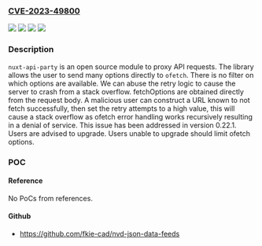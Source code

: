### [CVE-2023-49800](https://cve.mitre.org/cgi-bin/cvename.cgi?name=CVE-2023-49800)
![](https://img.shields.io/static/v1?label=Product&message=nuxt-api-party&color=blue)
![](https://img.shields.io/static/v1?label=Version&message=%3D%20%3C%200.22.1%20&color=brighgreen)
![](https://img.shields.io/static/v1?label=Vulnerability&message=CWE-400%3A%20Uncontrolled%20Resource%20Consumption&color=brighgreen)
![](https://img.shields.io/static/v1?label=Vulnerability&message=CWE-674%3A%20Uncontrolled%20Recursion&color=brighgreen)

### Description

`nuxt-api-party` is an open source module to proxy API requests. The library allows the user to send many options directly to `ofetch`. There is no filter on which options are available. We can abuse the retry logic to cause the server to crash from a stack overflow. fetchOptions are obtained directly from the request body. A malicious user can construct a URL known  to not fetch successfully, then set the retry attempts to a high value, this will cause a stack overflow as ofetch error handling works recursively resulting in a denial of service. This issue has been addressed in version 0.22.1. Users are advised to upgrade. Users unable to upgrade should limit ofetch options.

### POC

#### Reference
No PoCs from references.

#### Github
- https://github.com/fkie-cad/nvd-json-data-feeds

